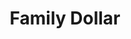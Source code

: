 ---
title: "Family Dollar"
url: /flint/family-dollar-north-ballenger-highway/
shop: variety store
---